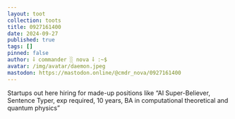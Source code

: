```yaml
---
layout: toot
collection: toots
title: 0927161400
date: 2024-09-27
published: true
tags: []
pinned: false
author: ⸸ commander ░ nova ⸸ :~$
avatar: /img/avatar/daemon.jpeg
mastodon: https://mastodon.online/@cmdr_nova/0927161400
---
```


Startups out here hiring for made-up positions like “AI Super-Believer, Sentence Typer, exp required, 10 years, BA in computational theoretical and quantum physics”
